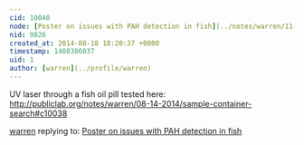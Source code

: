 ```yaml
---
cid: 10040
node: [Poster on issues with PAH detection in fish](../notes/warren/11-25-2013/poster-on-issues-with-pah-detection-in-fish)
nid: 9826
created_at: 2014-08-18 18:20:37 +0000
timestamp: 1408386037
uid: 1
author: [warren](../profile/warren)
---
```


UV laser through a fish oil pill tested here: http://publiclab.org/notes/warren/08-14-2014/sample-container-search#c10038

[warren](../profile/warren) replying to: [Poster on issues with PAH detection in fish](../notes/warren/11-25-2013/poster-on-issues-with-pah-detection-in-fish)

